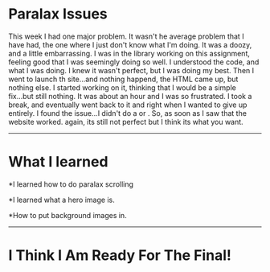 # Paralax Issues
This week I had one major problem. It wasn't he average problem that I have had, the one where I just don't know what I'm doing. It was a doozy, and a little embarrassing. I was in the library working on this assignment, feeling good that I was seemingly doing so well. I understood the code, and what I was doing. I knew it wasn't perfect, but I was doing my best. Then I went to launch th site...and nothing happend, the HTML came up, but nothing else. I started working on it, thinking that I would be a simple fix...but still nothing. It was about an hour and I was so frustrated. I took a break, and eventually went back to it and right when I wanted to give up entirely. I found the issue...I didn't do a </body> or </html>. So, as soon as I saw that the website worked. again, its still not perfect but I think its what you want.

---

# What I learned

  *I learned how to do paralax scrolling
  
  *I learned what a hero image is.
  
  *How to put background images in.
  
  ---
  
  # I Think I Am Ready For The Final!
